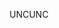 <span data-ttu-id="67abb-101">UNC</span><span class="sxs-lookup"><span data-stu-id="67abb-101">UNC</span></span>